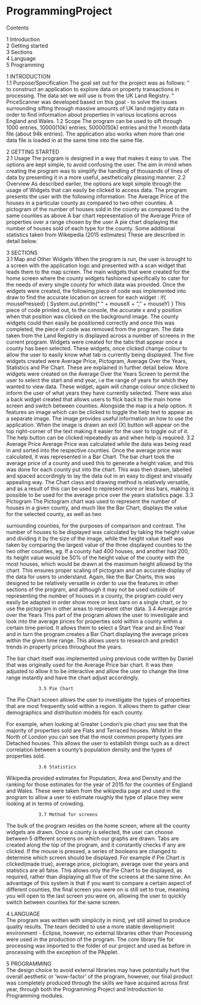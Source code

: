 # ProgrammingProject

Contents

1 Introduction                                                                    
2 Getting started                                                               
3 Sections                                                                          
4 Language                                                                       
5 Programming                                                                  
 

1         INTRODUCTION                                      
1.1         Purpose/Specification
The goal set out for the project was as follows:
“ to construct an application to explore data on property transactions in processing. The data set we will use is from the UK Land Registry. “
PriceScanner was developed based on this goal - to solve the issues surrounding sifting through massive amounts of UK land registry data in order to find information about properties in various locations across England and Wales. 
1.2         Scope
The program can be used to sift through 1000 entries, 10000(10k) entries, 50000(50k) entries and the 1 month data file (about 94k entries). The application also works when more than one data file is loaded in at the same time into the same file.




 
2         GETTING STARTED                                                                     
2.1         Usage
The program is designed in a way that makes it easy to use. The options are kept simple, to avoid confusing the user. The aim in mind when creating the program was to simplify the handling of thousands of lines of data by presenting it in a more useful, aesthetically pleasing manner. 
              2.2         Overview
As described earlier, the options are kept simple through the usage of Widgets that can easily be clicked to access data. The program presents the user with the following information:
The Average Price of the houses in a particular county as compared to two other counties.
A pictogram of the number of houses sold in the county as compared to the same counties as above
A bar chart representation of the Average Price of properties over a range chosen by the user
A pie chart displaying the number of houses  sold of each type for the county.
Some additional statistics taken from Wikepedia (2015 estimates)
These are described in detail below.





3         SECTIONS                                                                                      
                3.1 Map and Other Widgets
When the program is run, the user is brought to a screen with the application logo and presented with a scan widget that leads them to the map screen.
The main widgets that were created for the home screen where the county widgets fashioned specifically to cater for the needs of every single county for which data was provided. Once the widgets were created, the following piece of code was implemented into draw to find the accurate location on screen for each widget :
if( mousePressed)
{
            System.out.println(“ ” + mouseX  + ”,” + mouseY)
}
This piece of code printed out, to the console, the accurate x and y position when that position was clicked on the background image. The county widgets could then easily be positioned correctly and once this was completed, the piece of code was removed from the program.
The data taken from the Land Registry is displayed across a number of screens in the current program. Widgets were created for the tabs that appear once a county has been selected. These widgets, once clicked change colour to allow the user to easily know what tab is currently being displayed. The five widgets created were Average Price, Pictogram, Average Over the Years, Statistics and Pie Chart. These are explained in further detail below.
More widgets were created on the Average Over the Years Screen to permit the user to select the start and end year, i.e the range of years for which they wanted to view data. These widget, again will change colour once clicked to inform the user of what years they have currently selected.
There was also a back widget created that allows users to flick back to the main home screen and switch between counties. 
Alongside the map is a help option. It features an image which can be clicked to toggle the help text to appear as a separate image. The image provides useful information an how to use the application. When the image is drawn an exit (X) button will appear on the top right-corner of the text making it easier for the user to toggle out of it. The help button can be clicked repeatedly as and when help is required.
                3.2 Average Price
Average Price was calculated while the data was being read in and sorted into the respective counties. Once the average price was calculated, it was represented in a Bar Chart. The bar chart took the average price of a county and used this to generate a height value, and this was done for each county put into the chart. This was then drawn, labelled and spaced accordingly to lay the data out in an easy to digest and visually appealing way. The Chart class and drawing method is relatively versatile, and as a result of this can be used to represent more or less bars, making is possible to be used for the average price over the years statistics page.
                3.3 Pictogram
The Pictogram chart was used to represent the number of houses in a given county, and much like the Bar Chart, displays the value for the selected county, as well as two  
                                            
surrounding counties, for the purposes of comparison and contrast. The number of houses to be displayed was calculated by taking the height value and dividing it by the size of the
image, while the height value itself was taken by comparing the largest value of the three displayed counties to the two other counties, eg. If a county had 400 houses, and another had 200, its height value would be 50% of the height value of the county with the most houses, which would be drawn at the maximum height allowed by the chart. This ensures proper scaling of pictogram and an accurate display of the data for users to understand. Again, like the Bar Charts, this was designed to be relatively versatile in order to use the features in other sections of the program, and although it may not be used outside of representing the number of houses in a county, the program could very easily be adapted in order show more or less bars on a single chart, or to use the pictogram in other areas to represent other data. 
                3.4 Average price over the Years
This part of the program allows the user to investigate and look into the average prices for properties sold within a county within a certain time period. It allows them to select a Start Year and an End Year and in turn the program creates a Bar Chart displaying the average prices within the given time range. This allows users to research and predict trends in property prices throughout the years.

The bar chart itself was implemented using previous code written by Daniel that was originally used for the Average Price bar chart. It was then adjusted to allow it to be interactive and allow the user to change the time range instantly and have the chart adjust accordingly.

                3.5 Pie Chart
The Pie Chart screen allows the user to investigate the types of properties that are most frequently sold within a region. It allows them to gather clear demographics and distribution models for each county.

For example, when looking at Greater London’s pie chart you see that the majority of properties sold are Flats and Terraced houses. Whilst in the North of London you can see that the most common property types are Detached houses. This allows the user to establish things such as a direct correlation between a county’s population density and the types of properties sold.

                3.6 Statistics
Wikipedia provided estimates for Population, Area and Density and the ranking for those estimates for the year of 2015 for the counties of England and Wales. These were taken from the wikipedia page and used in the program to allow a user to estimate roughly the type of place they were looking at in terms of crowding.
                                                       
                3.7 Method for screens
The bulk of the program resides on the home screen, where all the county widgets are drawn. Once a county is selected, the user can choose between 5 different screens on which our graphs are drawn. Tabs are created along the top of the program, and it constantly checks if any are clicked. If the mouse is pressed, a series of booleans are changed to determine which screen should be displayed. For example if Pie Chart is clicked(made true), average price, pictogram, average over the years and statistics are all false. This allows only the Pie Chart to be displayed, as required, rather than displaying all five of the screens at the same time. An advantage of this system is that if you want to compare a certain aspect of different counties, the final screen you were on is still set to true, meaning you will open to the last screen you were on, allowing the user to quickly switch between counties for the same screen. 

4         LANGUAGE                                                                                    
The program was written with simplicity in mind, yet still aimed to produce quality results. The team decided to use a more stable development environment - Eclipse, however, no external libraries other than Processing were used in the production of the program. The core library file for processing was imported to the folder of our project and used as before in processing with the exception of the PApplet.

5         PROGRAMMING                                                         
The design choice to avoid external libraries may have potentially hurt the overall aesthetic or ‘wow-factor’ of the program, however, our final product was completely produced through the skills we have acquired across first year, through both the Programming Project and Introduction to Programming modules.

